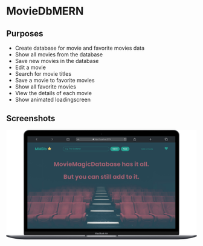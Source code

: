 # MovieDbMERN

## Purposes

- Create database for movie and favorite movies data
- Show all movies from the database
- Save new movies in the database
- Edit a movie
- Search for movie titles
- Save a movie to favorite movies
- Show all favorite movies
- View the details of each movie
- Show animated loadingscreen

## Screenshots

<img src="./moviedb-home.png">
